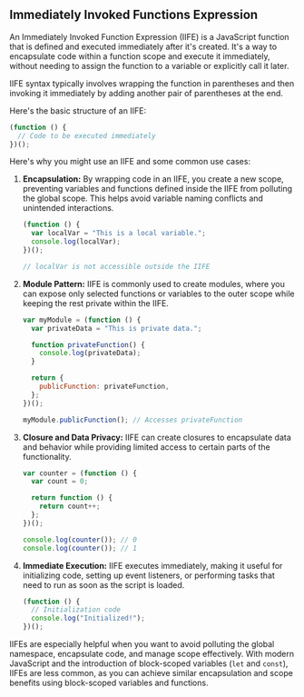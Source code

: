 ## Immediately Invoked Functions Expression

An Immediately Invoked Function Expression (IIFE) is a JavaScript function that is defined and executed immediately after it's created. It's a way to encapsulate code within a function scope and execute it immediately, without needing to assign the function to a variable or explicitly call it later.

IIFE syntax typically involves wrapping the function in parentheses and then invoking it immediately by adding another pair of parentheses at the end.

Here's the basic structure of an IIFE:

```javascript
(function () {
  // Code to be executed immediately
})();
```

Here's why you might use an IIFE and some common use cases:

1. **Encapsulation:** By wrapping code in an IIFE, you create a new scope, preventing variables and functions defined inside the IIFE from polluting the global scope. This helps avoid variable naming conflicts and unintended interactions.

   ```javascript
   (function () {
     var localVar = "This is a local variable.";
     console.log(localVar);
   })();

   // localVar is not accessible outside the IIFE
   ```

2. **Module Pattern:** IIFE is commonly used to create modules, where you can expose only selected functions or variables to the outer scope while keeping the rest private within the IIFE.

   ```javascript
   var myModule = (function () {
     var privateData = "This is private data.";

     function privateFunction() {
       console.log(privateData);
     }

     return {
       publicFunction: privateFunction,
     };
   })();

   myModule.publicFunction(); // Accesses privateFunction
   ```

3. **Closure and Data Privacy:** IIFE can create closures to encapsulate data and behavior while providing limited access to certain parts of the functionality.

   ```javascript
   var counter = (function () {
     var count = 0;

     return function () {
       return count++;
     };
   })();

   console.log(counter()); // 0
   console.log(counter()); // 1
   ```

4. **Immediate Execution:** IIFE executes immediately, making it useful for initializing code, setting up event listeners, or performing tasks that need to run as soon as the script is loaded.

   ```javascript
   (function () {
     // Initialization code
     console.log("Initialized!");
   })();
   ```

IIFEs are especially helpful when you want to avoid polluting the global namespace, encapsulate code, and manage scope effectively. With modern JavaScript and the introduction of block-scoped variables (`let` and `const`), IIFEs are less common, as you can achieve similar encapsulation and scope benefits using block-scoped variables and functions.
